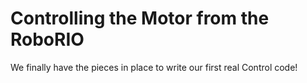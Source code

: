 # Controlling the Motor from the RoboRIO
We finally have the pieces in place to write our first real Control code!

